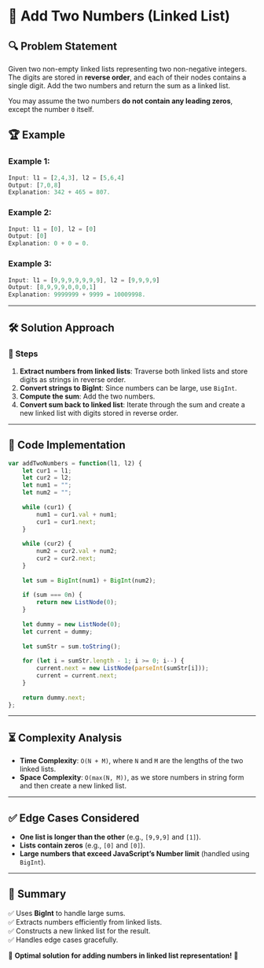 # 📌 Add Two Numbers (Linked List)  

## 🔍 Problem Statement  
Given two non-empty linked lists representing two non-negative integers. The digits are stored in **reverse order**, and each of their nodes contains a single digit. Add the two numbers and return the sum as a linked list.  

You may assume the two numbers **do not contain any leading zeros**, except the number `0` itself.  

## 🏆 Example  

### Example 1:  
```javascript
Input: l1 = [2,4,3], l2 = [5,6,4]
Output: [7,0,8]
Explanation: 342 + 465 = 807.
```

### Example 2:  
```javascript
Input: l1 = [0], l2 = [0]
Output: [0]
Explanation: 0 + 0 = 0.
```

### Example 3:  
```javascript
Input: l1 = [9,9,9,9,9,9,9], l2 = [9,9,9,9]
Output: [8,9,9,9,0,0,0,1]
Explanation: 9999999 + 9999 = 10009998.
```

---

## 🛠 Solution Approach  

### 🔄 Steps  
1. **Extract numbers from linked lists**: Traverse both linked lists and store digits as strings in reverse order.  
2. **Convert strings to BigInt**: Since numbers can be large, use `BigInt`.  
3. **Compute the sum**: Add the two numbers.  
4. **Convert sum back to linked list**: Iterate through the sum and create a new linked list with digits stored in reverse order.  

---

## 📝 Code Implementation  
```javascript
var addTwoNumbers = function(l1, l2) {
    let cur1 = l1;
    let cur2 = l2;
    let num1 = "";
    let num2 = ""; 
    
    while (cur1) {
        num1 = cur1.val + num1; 
        cur1 = cur1.next;
    }
    
    while (cur2) {
        num2 = cur2.val + num2; 
        cur2 = cur2.next;
    }
    
    let sum = BigInt(num1) + BigInt(num2);
    
    if (sum === 0n) {
        return new ListNode(0);
    }
    
    let dummy = new ListNode(0);
    let current = dummy;
    
    let sumStr = sum.toString();
    
    for (let i = sumStr.length - 1; i >= 0; i--) {
        current.next = new ListNode(parseInt(sumStr[i]));
        current = current.next;
    }
    
    return dummy.next;
};
```

---

## ⏳ Complexity Analysis  
- **Time Complexity**: `O(N + M)`, where `N` and `M` are the lengths of the two linked lists.  
- **Space Complexity**: `O(max(N, M))`, as we store numbers in string form and then create a new linked list.  

---

## ✅ Edge Cases Considered  
- **One list is longer than the other** (e.g., `[9,9,9]` and `[1]`).  
- **Lists contain zeros** (e.g., `[0]` and `[0]`).  
- **Large numbers that exceed JavaScript’s Number limit** (handled using `BigInt`).  

---

## 🎯 Summary  
✅ Uses **BigInt** to handle large sums.  
✅ Extracts numbers efficiently from linked lists.  
✅ Constructs a new linked list for the result.  
✅ Handles edge cases gracefully.  

🚀 **Optimal solution for adding numbers in linked list representation!** 🎉